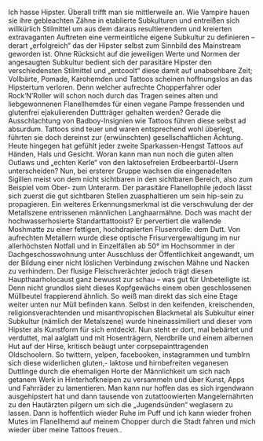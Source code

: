 Ich hasse Hipster. Überall trifft man sie mittlerweile an. Wie Vampire hauen sie ihre gebleachten Zähne in etablierte Subkulturen und entreißen sich willkürlich Stilmittel um aus dem daraus resultierendem und kreierten extravaganten Auftreten eine vermeintliche eigene Subkultur zu definieren – derart „erfolgreich“ das der Hipster selbst zum Sinnbild des Mainstream geworden ist. Ohne Rücksicht auf die jeweiligen Werte und Normen der angesaugten Subkultur bedient sich der parasitäre Hipster den verschiedensten Stilmittel und „entcoolt“ diese damit auf unabsehbare Zeit; Vollbärte, Pomade, Karohemden und Tattoos scheinen hoffnungslos an das Hipstertum verloren. Denn welcher aufrechte Chopperfahrer oder Rock‘N’Roller will schon noch durch das Tragen seines alten und liebgewonnenen Flanellhemdes für einen vegane Pampe fressenden und glutenfrei ejakulierenden Duttträger gehalten werden? Gerade die Ausschlachtung von Badboy-Insignien wie Tattoos führen diese selbst ad absurdum. Tattoos sind teuer und waren entsprechend wohl überlegt, führten sie doch dereinst zur (erwünschten) gesellschaftlichen Ächtung. Heute hingegen hat gefühlt jeder zweite Sparkassen-Hengst Tattoos auf Händen, Hals und Gesicht. Woran kann man nun noch die guten alten Outlaws und „echten Kerle“ von den laktosefreien Erdbeerbartöl-Usern unterscheiden? Nun, bei ersterer Gruppe wachsen die eingenadelten Sigillen meist von dem nicht sichtbaren in den sichtbaren Bereich, also zum Beispiel vom Ober- zum Unterarm. Der parasitäre Flanellophile jedoch lässt sich zuerst die gut sichtbaren Stellen zuasphaltieren um sein hip-sein zu propagieren. Ein weiteres Erkennungsmerkmal ist die verschwulung der der Metallszene entrissenen männlichen Langhaarmähne. Doch was macht der hochwasserhosierte Standarttattooist? Er pervertiert die wallende Moshmatte zu einer fettigen, hochdrapierten Flusenrolle: dem Dutt. Von aufrechten Metallern wurde diese optische Frisurvergewaltigung im nur allerhöchsten Notfall und in Einzelfällen ab 50° im Hochsommer in der Dachgeschosswohnung unter Ausschluss der Öffentlichkeit angewandt, um der Bildung einer nicht löslichen Verbindung zwischen Mähne und Nacken zu verhindern. Der flusige Fleischverächter jedoch trägt diesen Haupthaarholocaust ganz bewusst zur schau – was gut für Unbeteiligte ist. Denn nicht grundlos sieht dieses Kopfgewächs einem oben geschlossenen Müllbeutel frappierend ähnlich. So weiß man direkt das sich eine Etage weiter unten nur Müll befinden kann. Selbst in den keifenden, kreischenden, religionsverachtenden und misanthropischen Blackmetal als Subkultur einer Subkultur (nämlich der Metalszene) wurde hineinassimiliert und dieser vom Hipster als Kunstform für sich entdeckt. Nun steht er dort, mal bebärtet und verduttet, mal aalglatt und mit Hosenträgern, Nerdbrille und einem albernen Hut auf der Hirse, kritisch beäugt unter corpsepainttragenden Oldschoolern. So twittern, yelpen, facebooken, instagrammen und tumblrn sich diese widerlichen gluten,- laktose und hirnbefreiten veganesen Duttlinge durch die ehemaligen Horte der Männlichkeit um sich nach getanem Werk in Hinterhofkneipen zu versammeln und über Kunst, Apps und Fahrräder zu lamentieren. Man kann nur hoffen das es sich irgendwann ausgehipstert hat und dann tausende von zutattoowierten Mangelernährten zu den Hautärzten pilgern um sich die „Jugendsünden“ weglasern zu lassen. Dann is hoffentlich wieder Ruhe im Puff und ich kann wieder frohen Mutes im Flanellhemd auf meinem Chopper durch die Stadt fahren und mich wieder über meine Tattoos freuen..